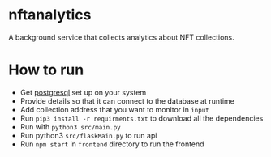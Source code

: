 # nftanalytics

A background service that collects analytics about NFT collections. 

# How to run

* Get [postgresql](https://www.postgresql.org/) set up on your system
* Provide details so that it can connect to the database at runtime
* Add collection address that you want to monitor in `input`
* Run `pip3 install -r requirments.txt` to download all the dependencies
* Run with `python3 src/main.py` 
* Run python3 `src/flaskMain.py` to run api
* Run `npm start` in `frontend` directory to run the frontend


